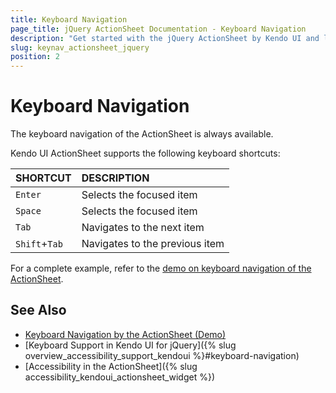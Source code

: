 ```yaml
---
title: Keyboard Navigation
page_title: jQuery ActionSheet Documentation - Keyboard Navigation
description: "Get started with the jQuery ActionSheet by Kendo UI and learn about the accessibility support it provides through its keyboard navigation functionality."
slug: keynav_actionsheet_jquery
position: 2
---
```


# Keyboard Navigation

The keyboard navigation of the ActionSheet is always available.

Kendo UI ActionSheet supports the following keyboard shortcuts:

| SHORTCUT						| DESCRIPTION				                                                        |
|:---                 |:---                                                                                |
| `Enter`             | Selects the focused item|
| `Space`             | Selects the focused item|
| `Tab`               | Navigates to the next item|
| `Shift`+`Tab`    | Navigates to the previous item|

For a complete example, refer to the [demo on keyboard navigation of the ActionSheet](https://demos.telerik.com/kendo-ui/actionsheet/keyboard-navigation).

## See Also

* [Keyboard Navigation by the ActionSheet (Demo)](https://demos.telerik.com/kendo-ui/actionsheet/keyboard-navigation)
* [Keyboard Support in Kendo UI for jQuery]({% slug overview_accessibility_support_kendoui %}#keyboard-navigation)
* [Accessibility in the ActionSheet]({% slug accessibility_kendoui_actionsheet_widget %})
